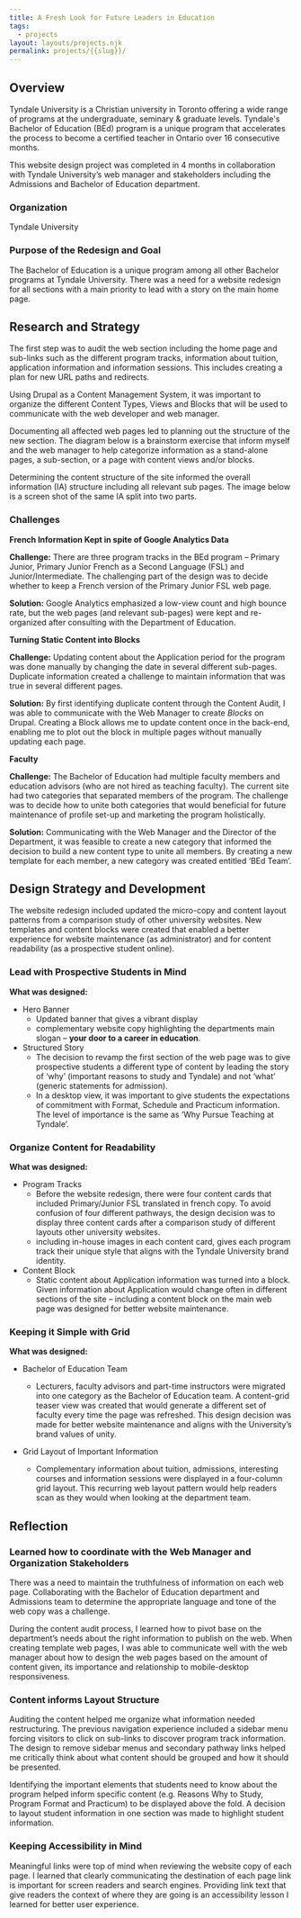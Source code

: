 ```yaml
---
title: A Fresh Look for Future Leaders in Education
tags:
  - projects
layout: layouts/projects.njk
permalink: projects/{{slug}}/
---
```

## Overview
Tyndale University is a Christian university in Toronto offering a wide range of programs at the undergraduate, seminary & graduate levels. Tyndale's Bachelor of Education (BEd) program is a unique program that accelerates the process to become a certified teacher in Ontario over 16 consecutive months.

This website design project was completed in 4 months in collaboration with Tyndale University’s web manager and stakeholders including the Admissions and Bachelor of Education department.

### Organization
Tyndale University

### Purpose of the Redesign and Goal
The Bachelor of Education is a unique program among all other Bachelor programs at Tyndale University. There was a need for a website redesign for all sections with a main priority to lead with a story on the main home page.

## Research and Strategy
The first step was to audit the web section including the home page and sub-links such as the different program tracks, information about tuition, application information and information sessions. This includes creating a plan for new URL paths and redirects.

Using Drupal as a Content Management System, it was important to organize the different Content Types, Views and Blocks that will be used to communicate with the web developer and web manager.

Documenting all affected web pages led to planning out the structure of the new section. The diagram below is a brainstorm exercise that inform myself and the web manager to help categorize information as a stand-alone pages, a sub-section, or a page with content views and/or blocks. 

Determining the content structure of the site informed the overall information (IA) structure including all relevant sub pages. The image below is a screen shot of the same IA split into two parts.  

### Challenges

**French Information Kept in spite of Google Analytics Data**

**Challenge:** There are three program tracks in the BEd program – Primary Junior, Primary Junior French as a Second Language (FSL) and Junior/Intermediate. The challenging part of the design was to decide whether to keep a French version of the Primary Junior FSL web page. 

**Solution:** Google Analytics emphasized a low-view count and high bounce rate, but the web pages (and relevant sub-pages) were kept and re-organized after consulting with the Department of Education.

**Turning Static Content into Blocks**

**Challenge:** Updating content about the Application period for the program was done manually by changing the date in several different sub-pages. Duplicate information created a challenge to maintain information that was true in several different pages. 

**Solution:** By first identifying duplicate content through the Content Audit, I was able to communicate with the Web Manager to create *Blocks* on Drupal. Creating a Block allows me to update content once in the back-end, enabling me to plot out the block in multiple pages without manually updating each page.

**Faculty** 

**Challenge:** The Bachelor of Education had multiple faculty members and education advisors (who are not hired as teaching faculty). The current site had two categories that separated members of the program. The challenge was to decide how to unite both categories that would beneficial for future maintenance of profile set-up and marketing the program holistically.

**Solution:** Communicating with the Web Manager and the Director of the Department, it was feasible to create a new category that informed the decision to build a new content type to unite all members. By creating a new template for each member, a new category was created entitled ‘BEd Team’.

## Design Strategy and Development
The website redesign included updated the micro-copy and content layout patterns from a comparison study of other university websites. New templates and content blocks were created that enabled a better experience for website maintenance (as administrator) and for content readability (as a prospective student online). 

### Lead with Prospective Students in Mind

**What was designed:**
+ Hero Banner
  - Updated banner that gives a vibrant display
  - complementary website copy highlighting the departments main slogan – **your door to a career in education**.
+ Structured Story
  - The decision to revamp the first section of the web page was to give prospective students a different type of content by leading the story of ‘why’ (important reasons to study and Tyndale) and not ‘what’ (generic statements for admission). 
  - In a desktop view, it was important to give students the expectations of commitment with Format, Schedule and Practicum information. The level of importance is the same as ‘Why Pursue Teaching at Tyndale’.

### Organize Content for Readability 

**What was designed:**

+ Program Tracks
  - Before the website redesign, there were four content cards that included Primary/Junior FSL translated in french copy. To avoid confusion of four different pathways, the design decision was to display three content cards after a comparison study of different layouts other university websites. 
  - including in-house images in each content card, gives each program track their unique style that aligns with the Tyndale University brand identity.
+ Content Block
  - Static content about Application information was turned into a block. Given information about Application would change often in different sections of the site – including a content block on the main web page was designed for better website maintenance.

### Keeping it Simple with Grid
**What was designed:**
+ Bachelor of Education Team
  - Lecturers, faculty advisors and part-time instructors were migrated into one category as the Bachelor of Education team. A content-grid teaser view was created that would generate a different set of faculty every time the page was refreshed. This design decision was made for better website maintenance and aligns with the University’s brand values of unity. 

+ Grid Layout of Important Information
  - Complementary information about tuition, admissions, interesting courses and information sessions were displayed in a four-column grid layout. This recurring web layout pattern would help readers scan as they would when looking at the department team.

## Reflection
### Learned how to coordinate with the Web Manager and Organization Stakeholders
There was a need to maintain the truthfulness of information on each web page. Collaborating with the Bachelor of Education department and Admissions team to determine the appropriate language and tone of the web copy was a challenge. 

During the content audit process, I learned how to pivot base on the department’s needs about the right information to publish on the web. When creating template web pages, I was able to communicate well with the web manager about how to design the web pages based on the amount of content given, its importance and relationship to mobile-desktop responsiveness.

### Content informs Layout Structure
Auditing the content helped me organize what information needed restructuring. The previous navigation experience included a sidebar menu forcing visitors to click on sub-links to discover program track information. The design to remove sidebar menus and secondary pathway links helped me critically think about what content should be grouped and how it should be presented. 

Identifying the important elements that students need to know about the program helped inform specific content (e.g. Reasons Why to Study, Program Format and Practicum) to be displayed above the fold. A decision to layout student information in one section was made to highlight student information.

### Keeping Accessibility in Mind
Meaningful links were top of mind when reviewing the website copy of each page. I learned that clearly communicating the destination of each page link is important for screen readers and search engines. Providing link text that give readers the context of where they are going is an accessibility lesson I learned for better user experience.
